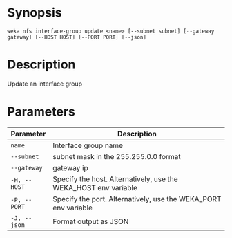 # Synopsis

```weka nfs interface-group update <name> [--subnet subnet] [--gateway gateway] [--HOST HOST] [--PORT PORT] [--json]```

# Description

Update an interface group

# Parameters

| Parameter | Description |
| --------- | ----------- |
| `name` | Interface group name |
| `--subnet` | subnet mask in the 255.255.0.0 format |
| `--gateway` | gateway ip |
| `-H, --HOST` | Specify the host. Alternatively, use the WEKA_HOST env variable |
| `-P, --PORT` | Specify the port. Alternatively, use the WEKA_PORT env variable |
| `-J, --json` | Format output as JSON |
